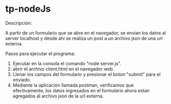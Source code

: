 # tp-nodeJs

Descripción:

A partir de un formulario que se abre en el navegador, se envian los datos al server localhost y  desde ahi se realiza un post a un archivo json de una url externa.

Pasos para ejecutar el programa:

1) Ejecutar en la consola el comando "node server.js".
2) abrir el archivo client.html en el navegador web.
3) Llenar los campos del formulario y presionar el boton "submit" para el enviado.
4) Mediante la aplicación llamada postman, verificamos que efectivamente, los datos ingresados en el formulario ahora estan agregados al archivo json de la url externa.
